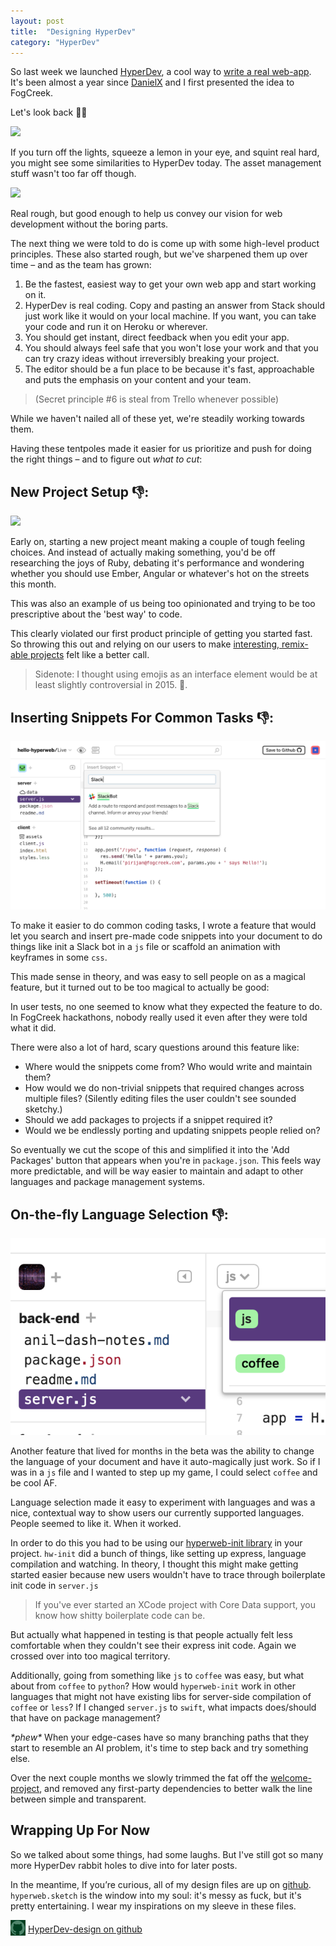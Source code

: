 ```yaml
---
layout: post
title:  "Designing HyperDev"
category: "HyperDev"
---
```


So last week we launched [HyperDev](https://hyperdev.com), a cool way to [write a real web-app](http://joelonsoftware.com/items/2016/05/30.html). It's been almost a year since [DanielX](https://github.com/STRd6) and I first presented the idea to FogCreek. 

Let's look back 👀✨

[<img src="/images/2016/designing-hyperdev/og-editor.png" srcset="/images/2016/designing-hyperdev/og-editor@2x.png" class="large">](/images/2016/designing-hyperdev/og-editor@2x.png)

If you turn off the lights, squeeze a lemon in your eye, and squint real hard, you might see some similarities to HyperDev today. The asset management stuff wasn't too far off though.

[<img src="/images/2016/designing-hyperdev/og-assets.png" srcset="/images/2016/designing-hyperdev/og-assets@2x.png" class="large">](/images/2016/designing-hyperdev/og-assets@2x.png)

Real rough, but good enough to help us convey our vision for web development without the boring parts.

The next thing we were told to do is come up with some high-level product principles. These also started rough, but we've sharpened them up over time – and as the team has grown:

1. Be the fastest, easiest way to get your own web app and start working on it.
2. HyperDev is real coding. Copy and pasting an answer from Stack should just work like it would on your local machine. If you want, you can take your code and run it on Heroku or wherever.
3. You should get instant, direct feedback when you edit your app. 
4. You should always feel safe that you won't lose your work and that you can try crazy ideas without irreversibly breaking your project.
5. The editor should be a fun place to be because it's fast, approachable and puts the emphasis on your content and your team.

> (Secret principle #6 is steal from Trello whenever possible)

While we haven't nailed all of these yet, we're steadily working towards them.

Having these tentpoles made it easier for us prioritize and push for doing the right things – and to figure out _what to cut_:

## New Project Setup 👎:

[<img src="/images/2016/designing-hyperdev/new-project.png" srcset="/images/2016/designing-hyperdev/new-project@2x.png" class="large">](/images/2016/designing-hyperdev/new-project@2x.png)

Early on, starting a new project meant making a couple of tough feeling choices. And instead of actually making something, you'd be off researching the joys of Ruby, debating it's performance and wondering whether you should use Ember, Angular or whatever's hot on the streets this month.

This was also an example of us being too opinionated and trying to be too prescriptive about the 'best way' to code.

This clearly violated our first product principle of getting you started fast. So throwing this out and relying on our users to make [interesting, remix-able projects](https://hyperdev.com/community/) felt like a better call.

> Sidenote: I thought using emojis as an interface element would be at least slightly controversial in 2015. 🌈.

## Inserting Snippets For Common Tasks 👎:

[<img src="/images/2016/designing-hyperdev/insert-snippet.png" class="large">](/images/2016/designing-hyperdev/insert-snippet.png)

To make it easier to do common coding tasks, I wrote a feature that would let you search and insert pre-made code snippets into your document to do things like init a Slack bot in a `js` file or scaffold an animation with keyframes in some `css`.

This made sense in theory, and was easy to sell people on as a magical feature, but it turned out to be too magical to actually be good:

In user tests, no one seemed to know what they expected the feature to do. In FogCreek hackathons, nobody really used it even after they were told what it did. 

There were also a lot of hard, scary questions around this feature like: 

- Where would the snippets come from? Who would write and maintain them? 
- How would we do non-trivial snippets that required changes across multiple files? (Silently editing files the user couldn't see sounded sketchy.) 
- Should we add packages to projects if a snippet required it? 
- Would we be endlessly porting and updating snippets people relied on?

So eventually we cut the scope of this and simplified it into the 'Add Packages' button that appears when you're in `package.json`. This feels way more predictable, and will be way easier to maintain and adapt to other languages and package management systems.

## On-the-fly Language Selection 👎:

[<img src="/images/2016/designing-hyperdev/langs.png" class="">](/images/2016/designing-hyperdev/langs.png)

Another feature that lived for months in the beta was the ability to change the language of your document and have it auto-magically just work. So if I was in a `js` file and I wanted to step up my game, I could select `coffee` and be cool AF.

Language selection made it easy to experiment with languages and was a nice, contextual way to show users our currently supported languages. People seemed to like it. When it worked.

In order to do this you had to be using our [hyperweb-init library](https://www.npmjs.com/package/hyperweb-init) in your project. `hw-init` did a bunch of things, like setting up express, language compilation and watching. In theory, I thought this might make getting started easier because new users wouldn't have to trace through boilerplate init code in `server.js`

> If you've ever started an XCode project with Core Data support, you know how shitty boilerplate code can be.

But actually what happened in testing is that people actually felt less comfortable when they couldn't see their express init code. Again we crossed over into too magical territory. 

Additionally, going from something like `js` to `coffee` was easy, but what about from `coffee` to `python`? How would `hyperweb-init` work in other languages that might not have existing libs for server-side compilation of `coffee` or `less`? If I changed `server.js` to `swift`, what impacts does/should that have on package management?

_\*phew\*_ When your edge-cases have so many branching paths that they start to resemble an AI problem, it's time to step back and try something else.

Over the next couple months we slowly trimmed the fat off the [welcome-project](https://hyperdev.com/#!/project/welcome-project), and removed any first-party dependencies to better walk the line between simple and transparent.

## Wrapping Up For Now

So we talked about some things, had some laughs. But I've still got so many more HyperDev rabbit holes to dive into for later posts.

In the meantime, If you’re curious, all of my design files are up on [github](https://github.com/FogCreek/HyperDev-design).  `hyperweb.sketch` is the window into my soul: it's messy as fuck, but it's pretty entertaining. I wear my inspirations on my sleeve in these files.

<img src="/images/github-logo@2x.png" width="24" height="25" class="no-shadow" style="vertical-align: -30%"> [HyperDev-design on github](https://github.com/FogCreek/HyperDev-design)
